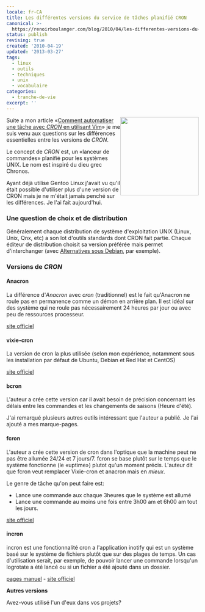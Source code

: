 ```yaml
---
locale: fr-CA
title: Les différentes versions du service de tâches planifié CRON
canonical: >-
  https://renoirboulanger.com/blog/2010/04/les-differentes-versions-du-service-de-taches-planifie-cron/
status: publish
revising: true
created: '2010-04-19'
updated: '2013-03-27'
tags:
  - linux
  - outils
  - techniques
  - unix
  - vocabulaire
categories:
  - tranche-de-vie
excerpt: ''
---
```


<img class="size-full wp-image-2104" style="float: right; border: 0px;" title="Une horloge" src="http://renoirboulanger.com/wp-content/uploads/2010/04/Clock-icon.png" alt="" width="205" height="205" />Suite a mon article «<a href="/blog/2010/04/comment-automatiser-une-tache-avec-cron-en-utilisant-vim/">Comment automatiser une tâche avec <em>CRON</em> en utilisant Vim</a>» je me suis venu aux questions sur les différences essentielles entre les versions de <em>CRON</em>.

Le concept de <em>CRON</em> est, un «lanceur de commandes» planifié pour les systèmes UNIX. Le nom est inspiré du dieu grec Chronos.

Ayant déjà utilise Gentoo Linux j'avait vu qu'il était possible d'utiliser plus d'une version de CRON mais je ne m'était jamais penché sur les différences. Je l'ai fait aujourd'hui.

<!--more-->
<h3>Une question de choix et de distribution</h3>
Généralement chaque distribution de système d'exploitation UNIX (Linux, Unix, Qnx, etc) a son lot d'outils standards dont CRON fait partie. Chaque éditeur de distribution choisit sa version préférée mais permet d'interchanger (avec <a href="http://wiki.debian.org/DebianAlternatives">Alternatives sous Debian</a>, par exemple).
<h3>Versions de <em>CRON</em></h3>
<h4>Anacron</h4>
La différence d'<em>Anacron</em> avec <em>cron</em> (traditionnel) est le fait qu'Anacron ne roule pas en permanence comme un démon en arrière plan. Il est idéal sur des système qui ne roule pas nécessairement 24 heures par jour ou avec peu de ressources processeur.

<a href="http://anacron.sourceforge.net/">site officiel</a>
<h4>vixie-cron</h4>
La version de cron la plus utilisée (selon mon expérience, notamment sous les installation par défaut de Ubuntu, Debian et Red Hat et CentOS)

<a href="http://troy.jdmz.net/cron/">site officiel</a>
<h4>bcron</h4>
L'auteur a crée cette version car il avait besoin de précision concernant les délais entre les commandes et les changements de saisons (Heure d'été).

J'ai remarqué plusieurs autres outils intéressant que l'auteur a publié. Je l'ai ajouté a mes marque-pages.
<h4>fcron</h4>
L'auteur a crée cette version de cron dans l'optique que la machine peut ne pas être allumée 24/24 et 7 jours/7. fcron se base plutôt sur le temps que le système fonctionne (le «uptime») plutot qu'un moment précis. L'auteur dit que fcron veut remplacer Vixie-cron et anacron mais en <em>mieux</em>.

Le genre de tâche qu'on peut faire est:
<ul>
	<li>Lance une commande aux chaque 3heures que le système est allumé</li>
	<li>Lance une commande au moins une fois entre 3h00 am et 6h00 am tout les jours.</li>
</ul>
<a href="http://fcron.free.fr/">site officiel</a>
<h4>incron</h4>
incron est une fonctionnalité cron a l'application inotify qui est un système basé sur le système de fichiers plutôt que sur des plages de temps. Un cas d'utilisation serait, par exemple, de pouvoir lancer une commande lorsqu'un logrotate a été lancé ou si un fichier a été ajouté dans un dossier.

<a href="http://linux.die.net/man/5/incron.conf">pages manuel</a> - <a href="http://inotify.aiken.cz/">site officiel</a>

<strong>Autres versions</strong>

Avez-vous utilisé l'un d'eux dans vos projets?
